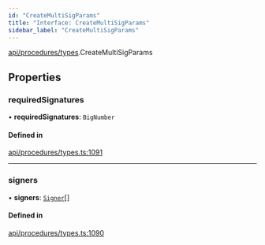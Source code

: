 ```yaml
---
id: "CreateMultiSigParams"
title: "Interface: CreateMultiSigParams"
sidebar_label: "CreateMultiSigParams"
---
```


[api/procedures/types](../../../../../modules/API/Procedures/Types/Types.md).CreateMultiSigParams

## Properties

### requiredSignatures

• **requiredSignatures**: `BigNumber`

#### Defined in

[api/procedures/types.ts:1091](https://github.com/PolymeshAssociation/polymesh-sdk/blob/2c78f6c34/src/api/procedures/types.ts#L1091)

___

### signers

• **signers**: [`Signer`](../../../../../modules/Types/Types.md#signer)[]

#### Defined in

[api/procedures/types.ts:1090](https://github.com/PolymeshAssociation/polymesh-sdk/blob/2c78f6c34/src/api/procedures/types.ts#L1090)

